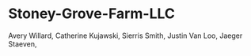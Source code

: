 # Stoney-Grove-Farm-LLC
Avery Willard,
Catherine Kujawski,
Sierris Smith,
Justin Van Loo,
Jaeger Staeven,